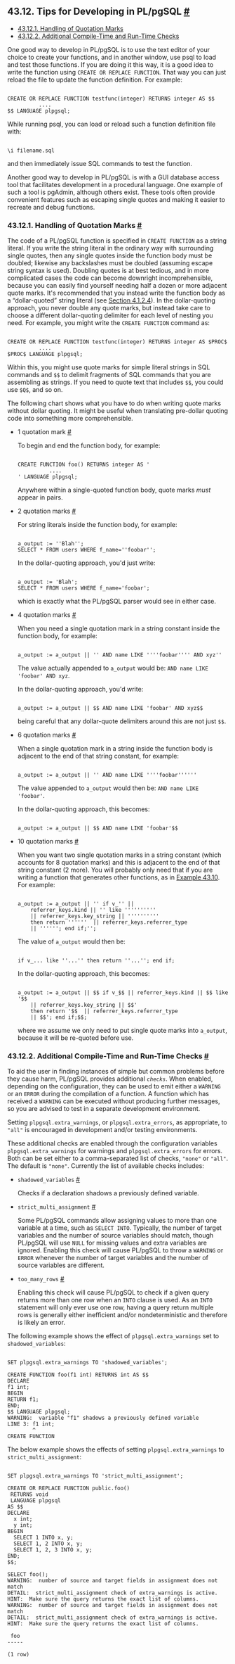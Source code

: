 ## 43.12. Tips for Developing in PL/pgSQL [#](#PLPGSQL-DEVELOPMENT-TIPS)

  * [43.12.1. Handling of Quotation Marks](plpgsql-development-tips#PLPGSQL-QUOTE-TIPS)
  * [43.12.2. Additional Compile-Time and Run-Time Checks](plpgsql-development-tips#PLPGSQL-EXTRA-CHECKS)

One good way to develop in PL/pgSQL is to use the text editor of your choice to create your functions, and in another window, use psql to load and test those functions. If you are doing it this way, it is a good idea to write the function using `CREATE OR REPLACE FUNCTION`. That way you can just reload the file to update the function definition. For example:

```

CREATE OR REPLACE FUNCTION testfunc(integer) RETURNS integer AS $$
          ....
$$ LANGUAGE plpgsql;
```

While running psql, you can load or reload such a function definition file with:

```

\i filename.sql
```

and then immediately issue SQL commands to test the function.

Another good way to develop in PL/pgSQL is with a GUI database access tool that facilitates development in a procedural language. One example of such a tool is pgAdmin, although others exist. These tools often provide convenient features such as escaping single quotes and making it easier to recreate and debug functions.

### 43.12.1. Handling of Quotation Marks [#](#PLPGSQL-QUOTE-TIPS)

The code of a PL/pgSQL function is specified in `CREATE FUNCTION` as a string literal. If you write the string literal in the ordinary way with surrounding single quotes, then any single quotes inside the function body must be doubled; likewise any backslashes must be doubled (assuming escape string syntax is used). Doubling quotes is at best tedious, and in more complicated cases the code can become downright incomprehensible, because you can easily find yourself needing half a dozen or more adjacent quote marks. It's recommended that you instead write the function body as a “dollar-quoted” string literal (see [Section 4.1.2.4](sql-syntax-lexical#SQL-SYNTAX-DOLLAR-QUOTING "4.1.2.4. Dollar-Quoted String Constants")). In the dollar-quoting approach, you never double any quote marks, but instead take care to choose a different dollar-quoting delimiter for each level of nesting you need. For example, you might write the `CREATE FUNCTION` command as:

```

CREATE OR REPLACE FUNCTION testfunc(integer) RETURNS integer AS $PROC$
          ....
$PROC$ LANGUAGE plpgsql;
```

Within this, you might use quote marks for simple literal strings in SQL commands and `$$` to delimit fragments of SQL commands that you are assembling as strings. If you need to quote text that includes `$$`, you could use `$Q$`, and so on.

The following chart shows what you have to do when writing quote marks without dollar quoting. It might be useful when translating pre-dollar quoting code into something more comprehensible.

* 1 quotation mark [#](#PLPGSQL-QUOTE-TIPS-1-QUOT)

    To begin and end the function body, for example:

    ```

    CREATE FUNCTION foo() RETURNS integer AS '
              ....
    ' LANGUAGE plpgsql;
    ```

    Anywhere within a single-quoted function body, quote marks *must* appear in pairs.

* 2 quotation marks [#](#PLPGSQL-QUOTE-TIPS-2-QUOT)

    For string literals inside the function body, for example:

    ```

    a_output := ''Blah'';
    SELECT * FROM users WHERE f_name=''foobar'';
    ```

    In the dollar-quoting approach, you'd just write:

    ```

    a_output := 'Blah';
    SELECT * FROM users WHERE f_name='foobar';
    ```

    which is exactly what the PL/pgSQL parser would see in either case.

* 4 quotation marks [#](#PLPGSQL-QUOTE-TIPS-4-QUOT)

    When you need a single quotation mark in a string constant inside the function body, for example:

    ```

    a_output := a_output || '' AND name LIKE ''''foobar'''' AND xyz''
    ```

    The value actually appended to `a_output` would be: `AND name LIKE 'foobar' AND xyz`.

    In the dollar-quoting approach, you'd write:

    ```

    a_output := a_output || $$ AND name LIKE 'foobar' AND xyz$$
    ```

    being careful that any dollar-quote delimiters around this are not just `$$`.

* 6 quotation marks [#](#PLPGSQL-QUOTE-TIPS-6-QUOT)

    When a single quotation mark in a string inside the function body is adjacent to the end of that string constant, for example:

    ```

    a_output := a_output || '' AND name LIKE ''''foobar''''''
    ```

    The value appended to `a_output` would then be: `AND name LIKE 'foobar'`.

    In the dollar-quoting approach, this becomes:

    ```

    a_output := a_output || $$ AND name LIKE 'foobar'$$
    ```

* 10 quotation marks [#](#PLPGSQL-QUOTE-TIPS-10-QUOT)

    When you want two single quotation marks in a string constant (which accounts for 8 quotation marks) and this is adjacent to the end of that string constant (2 more). You will probably only need that if you are writing a function that generates other functions, as in [Example 43.10](plpgsql-porting#PLPGSQL-PORTING-EX2 "Example 43.10. Porting a Function that Creates Another Function from PL/SQL to PL/pgSQL"). For example:

    ```

    a_output := a_output || '' if v_'' ||
        referrer_keys.kind || '' like ''''''''''
        || referrer_keys.key_string || ''''''''''
        then return ''''''  || referrer_keys.referrer_type
        || ''''''; end if;'';
    ```

    The value of `a_output` would then be:

    ```

    if v_... like ''...'' then return ''...''; end if;
    ```

    In the dollar-quoting approach, this becomes:

    ```

    a_output := a_output || $$ if v_$$ || referrer_keys.kind || $$ like '$$
        || referrer_keys.key_string || $$'
        then return '$$  || referrer_keys.referrer_type
        || $$'; end if;$$;
    ```

    where we assume we only need to put single quote marks into `a_output`, because it will be re-quoted before use.

### 43.12.2. Additional Compile-Time and Run-Time Checks [#](#PLPGSQL-EXTRA-CHECKS)

To aid the user in finding instances of simple but common problems before they cause harm, PL/pgSQL provides additional *`checks`*. When enabled, depending on the configuration, they can be used to emit either a `WARNING` or an `ERROR` during the compilation of a function. A function which has received a `WARNING` can be executed without producing further messages, so you are advised to test in a separate development environment.

Setting `plpgsql.extra_warnings`, or `plpgsql.extra_errors`, as appropriate, to `"all"` is encouraged in development and/or testing environments.

These additional checks are enabled through the configuration variables `plpgsql.extra_warnings` for warnings and `plpgsql.extra_errors` for errors. Both can be set either to a comma-separated list of checks, `"none"` or `"all"`. The default is `"none"`. Currently the list of available checks includes:

* `shadowed_variables` [#](#PLPGSQL-EXTRA-CHECKS-SHADOWED-VARIABLES)

    Checks if a declaration shadows a previously defined variable.

* `strict_multi_assignment` [#](#PLPGSQL-EXTRA-CHECKS-STRICT-MULTI-ASSIGNMENT)

    Some PL/pgSQL commands allow assigning values to more than one variable at a time, such as `SELECT INTO`. Typically, the number of target variables and the number of source variables should match, though PL/pgSQL will use `NULL` for missing values and extra variables are ignored. Enabling this check will cause PL/pgSQL to throw a `WARNING` or `ERROR` whenever the number of target variables and the number of source variables are different.

* `too_many_rows` [#](#PLPGSQL-EXTRA-CHECKS-TOO-MANY-ROWS)

    Enabling this check will cause PL/pgSQL to check if a given query returns more than one row when an `INTO` clause is used. As an `INTO` statement will only ever use one row, having a query return multiple rows is generally either inefficient and/or nondeterministic and therefore is likely an error.

The following example shows the effect of `plpgsql.extra_warnings` set to `shadowed_variables`:

```

SET plpgsql.extra_warnings TO 'shadowed_variables';

CREATE FUNCTION foo(f1 int) RETURNS int AS $$
DECLARE
f1 int;
BEGIN
RETURN f1;
END;
$$ LANGUAGE plpgsql;
WARNING:  variable "f1" shadows a previously defined variable
LINE 3: f1 int;
        ^
CREATE FUNCTION
```

The below example shows the effects of setting `plpgsql.extra_warnings` to `strict_multi_assignment`:

```

SET plpgsql.extra_warnings TO 'strict_multi_assignment';

CREATE OR REPLACE FUNCTION public.foo()
 RETURNS void
 LANGUAGE plpgsql
AS $$
DECLARE
  x int;
  y int;
BEGIN
  SELECT 1 INTO x, y;
  SELECT 1, 2 INTO x, y;
  SELECT 1, 2, 3 INTO x, y;
END;
$$;

SELECT foo();
WARNING:  number of source and target fields in assignment does not match
DETAIL:  strict_multi_assignment check of extra_warnings is active.
HINT:  Make sure the query returns the exact list of columns.
WARNING:  number of source and target fields in assignment does not match
DETAIL:  strict_multi_assignment check of extra_warnings is active.
HINT:  Make sure the query returns the exact list of columns.

 foo
-----

(1 row)
```